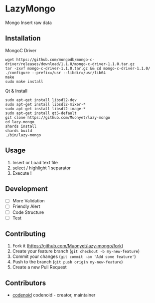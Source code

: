 # LazyMongo

Mongo Insert raw data

## Installation

MongoC Driver

```
wget https://github.com/mongodb/mongo-c-driver/releases/download/1.1.0/mongo-c-driver-1.1.0.tar.gz
tar -zxvf mongo-c-driver-1.1.0.tar.gz && cd mongo-c-driver-1.1.0/
./configure --prefix=/usr --libdir=/usr/lib64
make
sudo make install
```

Qt & Install

```
sudo apt-get install libsdl2-dev
sudo apt-get install libsdl2-mixer-*
sudo apt-get install libsdl2-image-*
sudo apt-get install qt5-default
git clone https://github.com/Muonyet/lazy-mongo
cd lazy-mongo
shards install
shards build
./bin/lazy-mongo
```

## Usage

1. Insert or Load text file
2. select / highlight 1 separator
3. Execute !

## Development

- [ ] More Validation
- [ ] Friendly Alert
- [ ] Code Structure
- [ ] Test
 
## Contributing

1. Fork it (<https://github.com/Muonyet/lazy-mongo/fork>)
2. Create your feature branch (`git checkout -b my-new-feature`)
3. Commit your changes (`git commit -am 'Add some feature'`)
4. Push to the branch (`git push origin my-new-feature`)
5. Create a new Pull Request

## Contributors

- [codenoid](https://github.com/codenoid) codenoid - creator, maintainer
